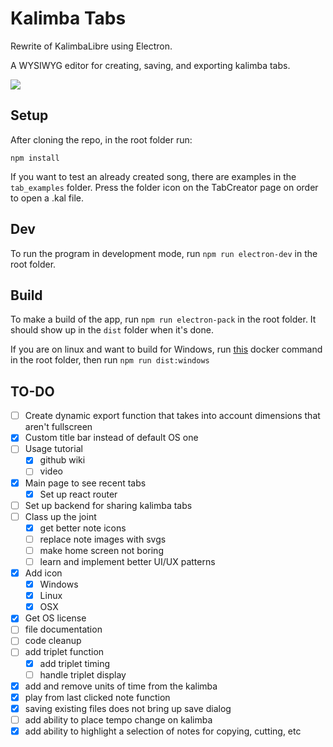 
<div style={"text-align: center"}><img src=""/></div>

# Kalimba Tabs

Rewrite of KalimbaLibre using Electron.

A WYSIWYG editor for creating, saving, and exporting kalimba tabs.

![](https://imgur.com/5UPPuUK.png)

## Setup

After cloning the repo, in the root folder run:

`npm install`

If you want to test an already created song, there are examples in the `tab_examples` folder. Press the folder icon on the TabCreator page on order to open a .kal file.

## Dev

To run the program in development mode, run `npm run electron-dev` in the root folder.

## Build

To make a build of the app, run `npm run electron-pack` in the root folder. It should show up in the `dist` folder when it's done.

If you are on linux and want to build for Windows, run [this](https://gist.githubusercontent.com/jamzi/aff85aa192b8addab2b560db5d849a2a/raw/70c5b6f5816cc8b743853dae7b335418faa18b1f/gistfile1.txt) docker command in the root folder, then run `npm run dist:windows`

## TO-DO

- [ ] Create dynamic export function that takes into account dimensions that aren't fullscreen
- [x] Custom title bar instead of default OS one
- [ ] Usage tutorial
  - [x] github wiki
  - [ ] video
- [x] Main page to see recent tabs
  - [x] Set up react router
- [ ] Set up backend for sharing kalimba tabs
- [ ] Class up the joint
  - [x] get better note icons
  - [ ] replace note images with svgs
  - [ ] make home screen not boring
  - [ ] learn and implement better UI/UX patterns
- [x] Add icon
  - [x] Windows
  - [x] Linux
  - [x] OSX
- [x] Get OS license
- [ ] file documentation
- [ ] code cleanup
- [ ] add triplet function
  - [x] add triplet timing
  - [ ] handle triplet display
- [x] add and remove units of time from the kalimba
- [x] play from last clicked note function
- [x] saving existing files does not bring up save dialog
- [ ] add ability to place tempo change on kalimba
- [x] add ability to highlight a selection of notes for copying, cutting, etc
